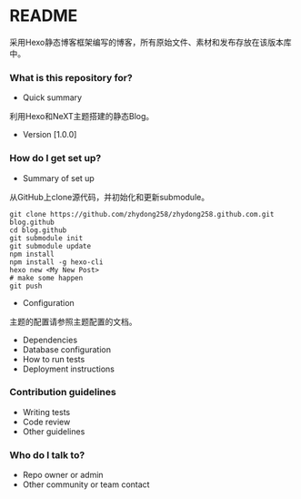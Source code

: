 # README #

采用Hexo静态博客框架编写的博客，所有原始文件、素材和发布存放在该版本库中。

### What is this repository for? ###

* Quick summary

利用Hexo和NeXT主题搭建的静态Blog。

* Version
[1.0.0]

### How do I get set up? ###

* Summary of set up

从GitHub上clone源代码，并初始化和更新submodule。

```
git clone https://github.com/zhydong258/zhydong258.github.com.git blog.github
cd blog.github
git submodule init 
git submodule update
npm install
npm install -g hexo-cli
hexo new <My New Post>
# make some happen
git push
```

* Configuration

主题的配置请参照主题配置的文档。

* Dependencies
* Database configuration
* How to run tests
* Deployment instructions

### Contribution guidelines ###

* Writing tests
* Code review
* Other guidelines

### Who do I talk to? ###

* Repo owner or admin
* Other community or team contact